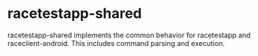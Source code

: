 # racetestapp-shared

racetestapp-shared implements the common behavior for racetestapp and raceclient-android. This includes command parsing and execution.